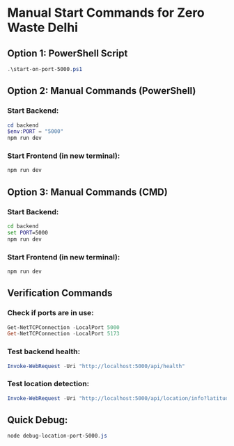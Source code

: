 # Manual Start Commands for Zero Waste Delhi

## Option 1: PowerShell Script
```powershell
.\start-on-port-5000.ps1
```

## Option 2: Manual Commands (PowerShell)

### Start Backend:
```powershell
cd backend
$env:PORT = "5000"
npm run dev
```

### Start Frontend (in new terminal):
```powershell
npm run dev
```

## Option 3: Manual Commands (CMD)

### Start Backend:
```cmd
cd backend
set PORT=5000
npm run dev
```

### Start Frontend (in new terminal):
```cmd
npm run dev
```

## Verification Commands

### Check if ports are in use:
```powershell
Get-NetTCPConnection -LocalPort 5000
Get-NetTCPConnection -LocalPort 5173
```

### Test backend health:
```powershell
Invoke-WebRequest -Uri "http://localhost:5000/api/health"
```

### Test location detection:
```powershell
Invoke-WebRequest -Uri "http://localhost:5000/api/location/info?latitude=28.6315&longitude=77.2167"
```

## Quick Debug:
```powershell
node debug-location-port-5000.js
```